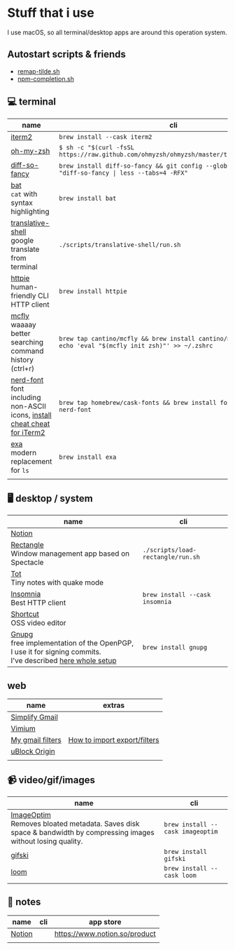 # Stuff that i use

I use macOS, so all terminal/desktop apps are around this operation system.

## Autostart scripts & friends

- [remap-tilde.sh](./scripts/remap-tilde/run.sh)
- [npm-completion.sh](./scripts/npm-completion/run.sh)

## 💻 terminal

| name                                                                                                                                                  | cli                                                                                                         |
| ----------------------------------------------------------------------------------------------------------------------------------------------------- | ----------------------------------------------------------------------------------------------------------- |
| [iterm2](https://iterm2.com/)                                                                                                                         | `brew install --cask iterm2`                                                                                |
| [oh-my-zsh](https://ohmyz.sh/)                                                                                                                        | `$ sh -c "$(curl -fsSL https://raw.github.com/ohmyzsh/ohmyzsh/master/tools/install.sh)"`                    |
| [diff-so-fancy](https://github.com/so-fancy/diff-so-fancy)                                                                                            | `brew install diff-so-fancy && git config --global core.pager "diff-so-fancy \| less --tabs=4 -RFX"`        |
| [bat](https://github.com/sharkdp/bat) <br/> `cat` with syntax highlighting                                                                            | `brew install bat`                                                                                          |
| [translative-shell](https://github.com/soimort/translate-shell) <br/> google translate from terminal                                                  | `./scripts/translative-shell/run.sh`                                                                        |
| [httpie](https://github.com/httpie/httpie) <br/> human-friendly CLI HTTP client                                                                       | `brew install httpie`                                                                                       |
| [mcfly](https://github.com/cantino/mcfly) <br/> waaaay better searching command history (ctrl+r)                                                      | `brew tap cantino/mcfly && brew install cantino/mcfly/mcfly && echo 'eval "$(mcfly init zsh)"' >> ~/.zshrc` |
| [nerd-font](https://www.nerdfonts.com/#home) <br/> font including non-ASCII icons, [install cheat cheat for iTerm2](https://webinstall.dev/nerdfont/) | `brew tap homebrew/cask-fonts && brew install font-Fira-Code-nerd-font`                                     |
| [exa](https://github.com/ogham/exa) <br/> modern replacement for `ls`                                                                                 | `brew install exa`                                                                                          |
|                                                                                                                                                       |                                                                                                             |

## 🖥 desktop / system

| name                                                                                                                                                                                          | cli                               |
| --------------------------------------------------------------------------------------------------------------------------------------------------------------------------------------------- | --------------------------------- |
| [Notion](https://www.notion.so/product)                                                                                                                                                       |                                   |
| [Rectangle](https://github.com/rxhanson/Rectangle) </br> Window management app based on Spectacle                                                                                             | `./scripts/load-rectangle/run.sh` |
| [Tot](https://tot.rocks/) </br> Tiny notes with quake mode                                                                                                                                    |                                   |
| [Insomnia](https://insomnia.rest/) </br> Best HTTP client                                                                                                                                     | `brew install --cask insomnia`    |
| [Shortcut](https://shotcut.org/) <br/> OSS video editor                                                                                                                                       |                                   |
| [Gnupg](https://www.gnupg.org/download/) <br/> free implementation of the OpenPGP, I use it for signing commits.<br/>I've described [here whole setup](./docs/add-gpg-key-to-sign-git-commits.md) | `brew install gnupg`              |

## web

| name                                                                                                      | extras                                                                                                                                        |
| --------------------------------------------------------------------------------------------------------- | --------------------------------------------------------------------------------------------------------------------------------------------- |
| [Simplify Gmail](http://simpl.fyi/)                                                                       |                                                                                                                                               |
| [Vimium](https://vimium.github.io/)                                                                       |                                                                                                                                               |
| [My gmail filters](./assets/mailFilters.xml)                                                              | [How to import export/filters](https://sites.google.com/a/chatham.k12.nc.us/chatham-goes-google/home/gmail---exporting-and-importing-filters) |
| [uBlock Origin](https://chrome.google.com/webstore/detail/ublock-origin/cjpalhdlnbpafiamejdnhcphjbkeiagm) |                                                                                                                                               |
|                                                                                                           |                                                                                                                                               |

## 📹 video/gif/images

| name                                                                                                                                                | cli                              |
| --------------------------------------------------------------------------------------------------------------------------------------------------- | -------------------------------- |
| [ImageOptim](https://imageoptim.com/mac) </br> Removes bloated metadata. Saves disk space & bandwidth by compressing images without losing quality. | `brew install --cask imageoptim` |
| [gifski](https://github.com/ImageOptim/gifski)                                                                                                      | `brew install gifski`            |
| [loom](https://www.loom.com/)                                                                                                                       | `brew install --cask loom`       |
|                                                                                                                                                     |                                  |

## 📝 notes

| name                                    | cli | app store                     |
| --------------------------------------- | --- | ----------------------------- |
| [Notion](https://www.notion.so/product) |     | https://www.notion.so/product |
|                                         |     |                               |
